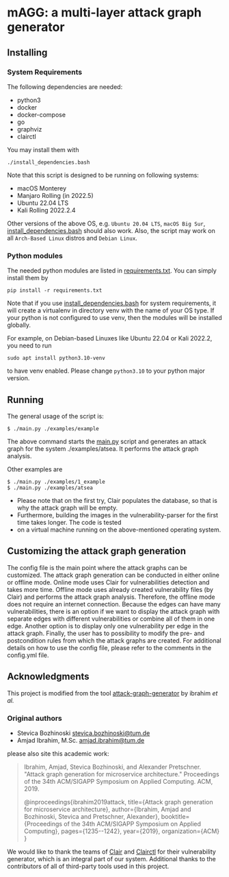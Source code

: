 # mAGG: a multi-layer attack graph generator

## Installing

### System Requirements

The following dependencies are needed:

* python3
* docker
* docker-compose
* go
* graphviz
* clairctl

You may install them with 
```
./install_dependencies.bash
```
Note that this script is designed to be running on following systems:

* macOS Monterey
* Manjaro Rolling (in 2022.5)
* Ubuntu 22.04 LTS
* Kali Rolling 2022.2.4

Other versions of the above OS, e.g. `Ubuntu 20.04 LTS`, `macOS Big Sur`, 
[install_dependencies.bash](install_dependencies.bash) should also work. 
Also, the script may work on all `Arch-Based Linux` distros and `Debian Linux`.

### Python modules
The needed python modules are listed in [requirements.txt](requirements.txt). You can simply install them by 
```
pip install -r requirements.txt
```

Note that if you use [install_dependencies.bash](install_dependencies.bash) for system requirements,
it will create a virtualenv in directory venv with the name of your OS type. 
If your python is not configured to use venv,
then the modules will be installed globally.

For example, on Debian-based Linuxes like Ubuntu 22.04 or Kali 2022.2, you need to run
```
sudo apt install python3.10-venv
```
to have venv enabled. Please change ```python3.10``` to your python major version.


## Running

The general usage of the script is:

```
$ ./main.py ./examples/example
```

The above command starts the [main.py](main.py) script and generates an attack graph for the system ./examples/atsea. 
It performs the attack graph analysis.

Other examples are
```
$ ./main.py ./examples/1_example
$ ./main.py ./examples/atsea
```

* Please note that on the first try, Clair populates the database, so that is why the attack graph will be empty. 
* Furthermore, building the images in the vulnerability-parser for the first time takes longer. The code is tested
* on a virtual machine running on the above-mentioned operating system.

## Customizing the attack graph generation

The config file is the main point where the attack graphs can be customized. 
The attack graph generation can be conducted in either online or offline mode. 
Online mode uses Clair for vulnerabilities detection and takes more time. 
Offline mode uses already created vulnerability files (by Clair) and performs the attack graph analysis. 
Therefore, the offline mode does not require an internet connection. Because the edges can have many vulnerabilities, 
there is an option if we want to display the attack graph with separate edges with different vulnerabilities 
or combine all of them in one edge. Another option is to display only one vulnerability per edge in the attack graph. 
Finally, the user has to possibility to modify the pre- and postcondition rules 
from which the attack graphs are created. For additional details on how to use the config file, please refer to 
the comments in the config.yml file.

## Acknowledgments

This project is modified from the tool [attack-graph-generator](https://github.com/tum-i4/attack-graph-generator)
by ibrahim *et al.*

### Original authors
* Stevica Bozhinoski stevica.bozhinoski@tum.de
* Amjad Ibrahim, M.Sc. amjad.ibrahim@tum.de

please also site this academic work: 

> Ibrahim, Amjad, Stevica Bozhinoski, and Alexander Pretschner.
>  "Attack graph generation for microservice architecture."
> Proceedings of the 34th ACM/SIGAPP Symposium on Applied Computing. ACM, 2019.
> 
> @inproceedings{ibrahim2019attack,
  title={Attack graph generation for microservice architecture},
  author={Ibrahim, Amjad and Bozhinoski, Stevica and Pretschner, Alexander},
  booktitle={Proceedings of the 34th ACM/SIGAPP Symposium on Applied Computing},
  pages={1235--1242},
  year={2019},
  organization={ACM}
}

We would like to thank the teams of [Clair](https://github.com/coreos/clair) 
and [Clairctl](https://github.com/jgsqware/clairctl) for their vulnerability generator,
which is an integral part of our system.
Additional thanks to the contributors of all of third-party tools used in this project.

